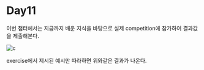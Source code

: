 # Day11 

이번 챕터에서는 지금까지 배운 지식을 바탕으로 실제 competition에 참가하여 결과값을 제출해본다. 

![c](https://user-images.githubusercontent.com/77032455/129528469-db70a1c9-af88-421a-baba-ce1de49c1023.png)

exercise에서 제시된 예시만 따라하면 위와같은 결과가 나온다.

